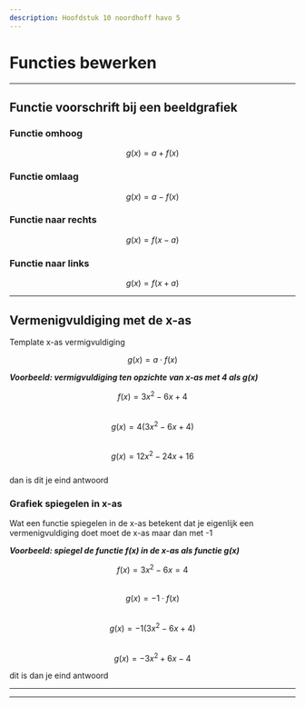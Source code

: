 ```yaml
---
description: Hoofdstuk 10 noordhoff havo 5
---
```


# Functies bewerken

***

## Functie voorschrift bij een beeldgrafiek

### Functie omhoog

$$
g(x)=a +f(x)
$$

### Functie omlaag

$$
g(x)=a - f(x)
$$

### Functie naar rechts

$$
g(x)=f(x-a)
$$

### Functie naar links

$$
g(x)=f(x+a)
$$

***

## Vermenigvuldiging met de x-as

Template x-as vermigvuldiging

$$
g(x)= a \cdot f(x)
$$

_**Voorbeeld: vermigvuldiging ten opzichte van x-as met 4 als g(x)**_

$$f(x)=3x^{2}-6x+4$$\
$$g(x)=4(3x^{2}-6x+4)$$\
$$g(x)=12x^{2}-24x+16$$\
dan is dit je eind antwoord

### Grafiek spiegelen in x-as

Wat een functie spiegelen in de x-as betekent dat je eigenlijk een vermenigvuldiging doet moet de x-as maar dan met -1&#x20;

_**Voorbeeld: spiegel de functie f(x) in de x-as als functie g(x)**_

$$f(x)=3x^{2}-6x=4$$\
$$g(x)=-1 \cdot f(x)$$\
$$g(x)=-1(3x^{2}-6x+4)$$\
$$g(x)=-3x^{2}+6x-4$$

dit is dan je eind antwoord

***









***

